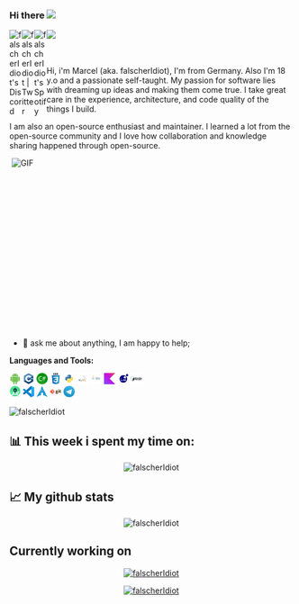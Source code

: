 
### Hi there <img src="https://media.giphy.com/media/hvRJCLFzcasrR4ia7z/giphy.gif" width="25px">
<a href="https://discord.gg/XTW52Kt"><img align="left" alt="falscherIdiot's Discord" width="22px" src="https://raw.githubusercontent.com/peterthehan/peterthehan/master/assets/discord.svg" /></a>
<a href="https://twitter.com/falscherIdiot"><img align="left" alt="falscherIdiot | Twitter" width="22px" src="https://raw.githubusercontent.com/peterthehan/peterthehan/master/assets/twitter.svg" /></a>
<a href="https://open.spotify.com/user/v5cea1arqxkb5mkpgp0638e50?si=484e31e3c6014ba3"><img align="left" alt="falscherIdiot's Spotify" width="22px" src="https://raw.githubusercontent.com/peterthehan/peterthehan/master/assets/spotify.svg" /></a>

![](https://visitor-badge.glitch.me/badge?page_id=falscherIdiot)

<br />

Hi, i'm Marcel (aka. falscherIdiot), I'm from Germany. Also I'm 18 y.o and a passionate self-taught. My passion for software lies with dreaming up ideas and making them come true. I take great care in the experience, architecture, and code quality of the things I build.

I am also an open-source enthusiast and maintainer. I learned a lot from the open-source community and I love how collaboration and knowledge sharing happened through open-source.


  <img align="right" alt="GIF" src="https://raw.githubusercontent.com/falscherIdiot/falscherIdiot/main/cat-computer.gif" width="500" height="320" />
  
- 💬 ask me about anything, I am happy to help;

**Languages and Tools:**  

<code><img height="20" src="https://github.com/github/explore/blob/6c7084bb772f6fabaae377f5ae4a607594234ee6/topics/android/android.png"></code>
<code><img height="20" src="https://github.com/github/explore/blob/6c7084bb772f6fabaae377f5ae4a607594234ee6/topics/cpp/cpp.png"></code>
<code><img height="20" src="https://github.com/github/explore/blob/6c7084bb772f6fabaae377f5ae4a607594234ee6/topics/csharp/csharp.png"></code>
<code><img height="20" src="https://github.com/github/explore/blob/6c7084bb772f6fabaae377f5ae4a607594234ee6/topics/css/css.png"></code>
<code><img height="20" src="https://raw.githubusercontent.com/github/explore/80688e429a7d4ef2fca1e82350fe8e3517d3494d/topics/python/python.png"></code>
<code><img height="20" src="https://raw.githubusercontent.com/github/explore/80688e429a7d4ef2fca1e82350fe8e3517d3494d/topics/mysql/mysql.png"></code>
<code><img height="20" src="https://raw.githubusercontent.com/github/explore/80688e429a7d4ef2fca1e82350fe8e3517d3494d/topics/java/java.png"></code>
<code><img height="20" src="https://raw.githubusercontent.com/github/explore/80688e429a7d4ef2fca1e82350fe8e3517d3494d/topics/kotlin/kotlin.png"></code>
<code><img height="20" src="https://raw.githubusercontent.com/github/explore/80688e429a7d4ef2fca1e82350fe8e3517d3494d/topics/lua/lua.png"></code>
<code><img height="20" src="https://raw.githubusercontent.com/github/explore/80688e429a7d4ef2fca1e82350fe8e3517d3494d/topics/bash/bash.png"></code>
<br />
<code><img height="20" src="https://github.com/github/explore/blob/6c7084bb772f6fabaae377f5ae4a607594234ee6/topics/android-studio/android-studio.png"></code>
<code><img height="20" src="https://raw.githubusercontent.com/github/explore/80688e429a7d4ef2fca1e82350fe8e3517d3494d/topics/visual-studio-code/visual-studio-code.png"></code>
<code><img height="20" src="https://github.com/github/explore/blob/6c7084bb772f6fabaae377f5ae4a607594234ee6/topics/archlinux/archlinux.png"></code>
<code><img height="20" src="https://raw.githubusercontent.com/github/explore/80688e429a7d4ef2fca1e82350fe8e3517d3494d/topics/git/git.png"></code>
<code><img height="20" src="https://raw.githubusercontent.com/github/explore/80688e429a7d4ef2fca1e82350fe8e3517d3494d/topics/telegram/telegram.png"></code>
<br />
<p align="left"> <img src="https://github-readme-stats.vercel.app/api/top-langs/?username=falscherIdiot&count_private=true&show_icons=true&theme=material-palenight" alt="falscherIdiot" />
<br />

## 📊 **This week i spent my time on:**
<p align="center"> <img src="https://github-readme-stats.vercel.app/api/wakatime?username=falscherIdiot&count_private=true&show_icons=true&theme=material-palenight" alt="falscherIdiot" />

<!--
If ya like what I do, maybe consider buying me a tea (not a big fan of coffe ^^) 🥺👉👈
<a href="https://www.buymeacoffee.com/falscherIdiot" target="_blank"><img src="https://cdn.buymeacoffee.com/buttons/v2/default-red.png" alt="Buy Me A Tea" width="150" ></a>
-->

## 📈 My github stats

<p align="center"> <img src="https://github-readme-stats.vercel.app/api?username=falscherIdiot&count_private=true&show_icons=true&theme=material-palenight" alt="falscherIdiot" />
    
## Currently working on
    
<p align="center"> <a href="https://github.com/falscherIdiot/MMORPG"><img src="https://github-readme-stats.vercel.app/api/pin/?username=falscherIdiot&repo=MMORPG&show_owner=true&count_private=true&show_icons=true&theme=material-palenight" alt="falscherIdiot" /></a>
      
<p align="center"> <a href="https://github.com/falscherIdiot/LUNA"><img src="https://github-readme-stats.vercel.app/api/pin/?username=falscherIdiot&repo=LUNA&show_owner=true&count_private=true&show_icons=true&theme=material-palenight" alt="falscherIdiot" /></a>
      

